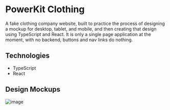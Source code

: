 # PowerKit Clothing

A fake clothing company website, built to practice the process of designing a mockup for desktop, tablet, and mobile, and then creating that design using TypeScript and React. It is only a single page application at the moment, with no backend, buttons and nav links do nothing.

## Technologies

- TypeScript
- React

## Design Mockups

![image](/mockups/mockups.svg)
